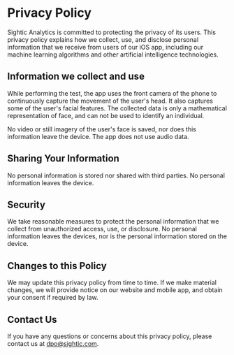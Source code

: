 # Privacy Policy

Sightic Analytics is committed to protecting the privacy of its users. This privacy policy explains how we collect, use, and disclose personal information that we receive from users of our iOS app, including our machine learning algorithms and other artificial intelligence technologies.

## Information we collect and use

While performing the test, the app uses the front camera of the phone to continuously capture the movement of the user's head. It also captures some of the user's facial features. The collected data is only a mathematical representation of face, and can not be used to identify an individual.

No video or still imagery of the user's face is saved, nor does this information leave the device. The app does not use audio data.

## Sharing Your Information

No personal information is stored nor shared with third parties. No personal information leaves the device.

## Security

We take reasonable measures to protect the personal information that we collect from unauthorized access, use, or disclosure. No personal information leaves the devices, nor is the personal information stored on the device.

## Changes to this Policy

We may update this privacy policy from time to time. If we make material changes, we will provide notice on our website and mobile app, and obtain your consent if required by law.

## Contact Us

If you have any questions or concerns about this privacy policy, please contact us at [dpo@sightic.com](mailto:dpo@sightic.com).
